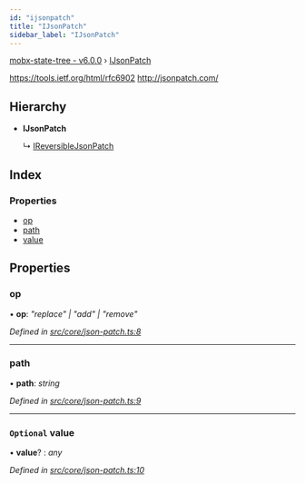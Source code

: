 ```yaml
---
id: "ijsonpatch"
title: "IJsonPatch"
sidebar_label: "IJsonPatch"
---
```


[mobx-state-tree - v6.0.0](../index.md) › [IJsonPatch](ijsonpatch.md)

https://tools.ietf.org/html/rfc6902
http://jsonpatch.com/

## Hierarchy

* **IJsonPatch**

  ↳ [IReversibleJsonPatch](ireversiblejsonpatch.md)

## Index

### Properties

* [op](ijsonpatch.md#op)
* [path](ijsonpatch.md#path)
* [value](ijsonpatch.md#optional-value)

## Properties

###  op

• **op**: *"replace" | "add" | "remove"*

*Defined in [src/core/json-patch.ts:8](https://github.com/mobxjs/mobx-state-tree/blob/fbf21e55/src/core/json-patch.ts#L8)*

___

###  path

• **path**: *string*

*Defined in [src/core/json-patch.ts:9](https://github.com/mobxjs/mobx-state-tree/blob/fbf21e55/src/core/json-patch.ts#L9)*

___

### `Optional` value

• **value**? : *any*

*Defined in [src/core/json-patch.ts:10](https://github.com/mobxjs/mobx-state-tree/blob/fbf21e55/src/core/json-patch.ts#L10)*
